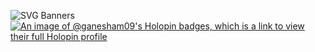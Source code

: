 ![SVG Banners](https://svg-banners.vercel.app/api?type=origin&text1=GANESHAM%20&text2=🛸%20A%20Passionate%20web%20developer&width=900&height=400)
[![An image of @ganesham09's Holopin badges, which is a link to view their full Holopin profile](https://holopin.me/ganesham09)](https://holopin.io/@ganesham09)
